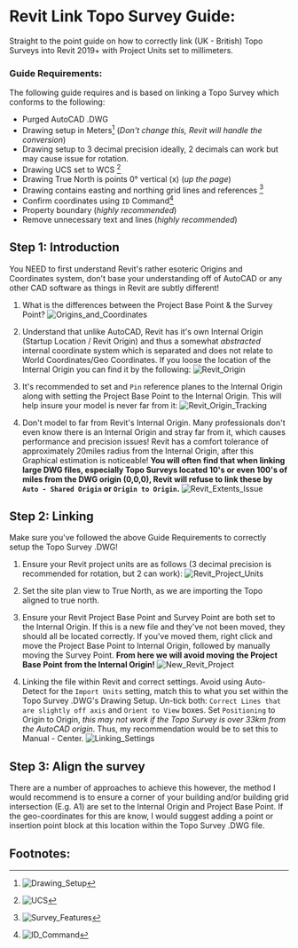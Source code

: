 # Revit Link Topo Survey Guide:

Straight to the point guide on how to correctly link (UK - British) Topo Surveys into Revit 2019+ with Project Units set to millimeters.

### Guide Requirements:

The following guide requires and is based on linking a Topo Survey which conforms to the following:

- Purged AutoCAD .DWG
- Drawing setup in Meters[^1] (_Don't change this, Revit will handle the conversion_)
- Drawing setup to 3 decimal precision ideally, 2 decimals can work but may cause issue for rotation.
- Drawing UCS set to WCS [^2]
- Drawing True North is points 0° vertical (x) (_up the page_)
- Drawing contains easting and northing grid lines and references [^3]
- Confirm coordinates using `ID` Command[^4]
- Property boundary (_highly recommended_)
- Remove unnecessary text and lines (_highly recommended_)

## Step 1: Introduction

You NEED to first understand Revit's rather esoteric Origins and Coordinates system, don't base your understanding off of AutoCAD or any other CAD software as things in Revit are subtly different!

1. What is the differences between the Project Base Point & the Survey Point?
   ![Origins_and_Coordinates](Images/Revit_Origin_and_Coords.png?raw=true "Origins and Coordinates")

2. Understand that unlike AutoCAD, Revit has it's own Internal Origin (Startup Location / Revit Origin) and thus a somewhat _abstracted_ internal coordinate system which is separated and does not relate to World Coordinates/Geo Coordinates. If you loose the location of the Internal Origin you can find it by the following:
   ![Revit_Origin](Images/Revit_Origin.png?raw=true "Revit Origin")

3. It's recommended to set and `Pin` reference planes to the Internal Origin along with setting the Project Base Point to the Internal Origin. This will help insure your model is never far from it:
   ![Revit_Origin_Tracking](Images/Revit_Origin_Tracking.png?raw=true "Revit Origin Tracking")

4. Don't model to far from Revit's Internal Origin. Many professionals don't even know there is an Internal Origin and stray far from it, which causes performance and precision issues! Revit has a comfort tolerance of approximately 20miles radius from the Internal Origin, after this Graphical estimation is noticeable! **You will often find that when linking large DWG files, especially Topo Surveys located 10's or even 100's of miles from the DWG origin (0,0,0), Revit will refuse to link these by `Auto - Shared Origin` or `Origin to Origin`.**
   ![Revit_Extents_Issue](Images/Revit_Extents_Issue.png?raw=true "Revit Extents Issue")

## Step 2: Linking

Make sure you've followed the above Guide Requirements to correctly setup the Topo Survey .DWG!

1. Ensure your Revit project units are as follows (3 decimal precision is recommended for rotation, but 2 can work):
   ![Revit_Project_Units](Images/Revit_Project_Units.png?raw=true "Revit Project Units")

2. Set the site plan view to True North, as we are importing the Topo aligned to true north.

3. Ensure your Revit Project Base Point and Survey Point are both set to the Internal Origin. If this is a new file and they've not been moved, they should all be located correctly. If you've moved them, right click and move the Project Base Point to Internal Origin, followed by manually moving the Survey Point. **From here we will avoid moving the Project Base Point from the Internal Origin!**
   ![New_Revit_Project](Images/New_Revit_Project.png?raw=true "New Revit Project")

4. Linking the file within Revit and correct settings. Avoid using Auto-Detect for the `Import Units` setting, match this to what you set within the Topo Survey .DWG's Drawing Setup. Un-tick both: `Correct Lines that are slightly off axis` and `Orient to View` boxes. Set `Positioning` to Origin to Origin, _this may not work if the Topo Survey is over 33km from the AutoCAD origin_. Thus, my recommendation would be to set this to Manual - Center.
   ![Linking_Settings](Images/Linking.png?raw=true "Linking Settings")

## Step 3: Align the survey

There are a number of approaches to achieve this however, the method I would recommend is to ensure a corner of your building and/or building grid intersection (E.g. A1) are set to the Internal Origin and Project Base Point. If the geo-coordinates for this are know, I would suggest adding a point or insertion point block at this location within the Topo Survey .DWG file.

## Footnotes:

[^1]: ![Drawing_Setup](Images/Drawing_Setup.png?raw=true "Drawing Setup")
[^2]: ![UCS](Images/UCS.png?raw=true "UCS")
[^3]: ![Survey_Features](Images/Survey_Features.png?raw=true "Survey Features")
[^4]: ![ID_Command](Images/ID_Command.png?raw=true "ID Command")
